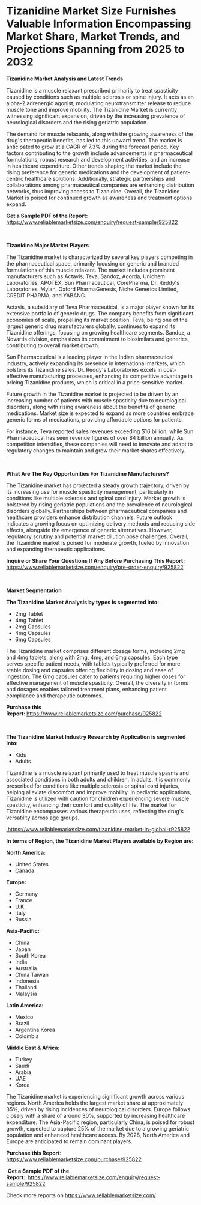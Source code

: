 <p><h1>Tizanidine Market Size Furnishes Valuable Information Encompassing Market Share, Market Trends, and Projections Spanning from 2025 to 2032</h1></p><p><strong>Tizanidine Market Analysis and Latest Trends</strong></p>
<p><p>Tizanidine is a muscle relaxant prescribed primarily to treat spasticity caused by conditions such as multiple sclerosis or spine injury. It acts as an alpha-2 adrenergic agonist, modulating neurotransmitter release to reduce muscle tone and improve mobility. The Tizanidine Market is currently witnessing significant expansion, driven by the increasing prevalence of neurological disorders and the rising geriatric population. </p><p>The demand for muscle relaxants, along with the growing awareness of the drug's therapeutic benefits, has led to this upward trend. The market is anticipated to grow at a CAGR of 7.3% during the forecast period. Key factors contributing to the growth include advancements in pharmaceutical formulations, robust research and development activities, and an increase in healthcare expenditure. Other trends shaping the market include the rising preference for generic medications and the development of patient-centric healthcare solutions. Additionally, strategic partnerships and collaborations among pharmaceutical companies are enhancing distribution networks, thus improving access to Tizanidine. Overall, the Tizanidine Market is poised for continued growth as awareness and treatment options expand.</p></p>
<p><strong>Get a Sample PDF of the Report:&nbsp;</strong> <a href="https://www.reliablemarketsize.com/enquiry/request-sample/925822?utm_campaign=2450&utm_medium=2&utm_source=Github&utm_content=ia&utm_term=08032025&utm_id=tizanidine">https://www.reliablemarketsize.com/enquiry/request-sample/925822</a></p>
<p>&nbsp;</p>
<p><strong>Tizanidine Major Market Players</strong></p>
<p><p>The Tizanidine market is characterized by several key players competing in the pharmaceutical space, primarily focusing on generic and branded formulations of this muscle relaxant. The market includes prominent manufacturers such as Actavis, Teva, Sandoz, Acorda, Unichem Laboratories, APOTEX, Sun Pharmaceutical, CorePharma, Dr. Reddy's Laboratories, Mylan, Oxford PharmaGenesis, Niche Generics Limited, CREDIT PHARMA, and YABANG.</p><p>Actavis, a subsidiary of Teva Pharmaceutical, is a major player known for its extensive portfolio of generic drugs. The company benefits from significant economies of scale, propelling its market position. Teva, being one of the largest generic drug manufacturers globally, continues to expand its Tizanidine offerings, focusing on growing healthcare segments. Sandoz, a Novartis division, emphasizes its commitment to biosimilars and generics, contributing to overall market growth.</p><p>Sun Pharmaceutical is a leading player in the Indian pharmaceutical industry, actively expanding its presence in international markets, which bolsters its Tizanidine sales. Dr. Reddy's Laboratories excels in cost-effective manufacturing processes, enhancing its competitive advantage in pricing Tizanidine products, which is critical in a price-sensitive market.</p><p>Future growth in the Tizanidine market is projected to be driven by an increasing number of patients with muscle spasticity due to neurological disorders, along with rising awareness about the benefits of generic medications. Market size is expected to expand as more countries embrace generic forms of medications, providing affordable options for patients.</p><p>For instance, Teva reported sales revenues exceeding $16 billion, while Sun Pharmaceutical has seen revenue figures of over $4 billion annually. As competition intensifies, these companies will need to innovate and adapt to regulatory changes to maintain and grow their market shares effectively.</p></p>
<p>&nbsp;</p>
<p><strong>What Are The Key Opportunities For Tizanidine Manufacturers?</strong></p>
<p><p>The Tizanidine market has projected a steady growth trajectory, driven by its increasing use for muscle spasticity management, particularly in conditions like multiple sclerosis and spinal cord injury. Market growth is bolstered by rising geriatric populations and the prevalence of neurological disorders globally. Partnerships between pharmaceutical companies and healthcare providers enhance distribution channels. Future outlook indicates a growing focus on optimizing delivery methods and reducing side effects, alongside the emergence of generic alternatives. However, regulatory scrutiny and potential market dilution pose challenges. Overall, the Tizanidine market is poised for moderate growth, fueled by innovation and expanding therapeutic applications.</p></p>
<p><strong>Inquire or Share Your Questions If Any Before Purchasing This Report:</strong> <a href="https://www.reliablemarketsize.com/enquiry/pre-order-enquiry/925822?utm_campaign=2450&utm_medium=2&utm_source=Github&utm_content=ia&utm_term=08032025&utm_id=tizanidine">https://www.reliablemarketsize.com/enquiry/pre-order-enquiry/925822</a></p>
<p>&nbsp;</p>
<p><strong>Market Segmentation</strong></p>
<p><strong>The Tizanidine Market Analysis by types is segmented into:</strong></p>
<p><ul><li>2mg Tablet</li><li>4mg Tablet</li><li>2mg Capsules</li><li>4mg Capsules</li><li>6mg Capsules</li></ul></p>
<p><p>The Tizanidine market comprises different dosage forms, including 2mg and 4mg tablets, along with 2mg, 4mg, and 6mg capsules. Each type serves specific patient needs, with tablets typically preferred for more stable dosing and capsules offering flexibility in dosing and ease of ingestion. The 6mg capsules cater to patients requiring higher doses for effective management of muscle spasticity. Overall, the diversity in forms and dosages enables tailored treatment plans, enhancing patient compliance and therapeutic outcomes.</p></p>
<p><strong>Purchase this Report:&nbsp;</strong><a href="https://www.reliablemarketsize.com/purchase/925822?utm_campaign=2450&utm_medium=2&utm_source=Github&utm_content=ia&utm_term=08032025&utm_id=tizanidine">https://www.reliablemarketsize.com/purchase/925822</a></p>
<p>&nbsp;</p>
<p><strong>The Tizanidine Market Industry Research by Application is segmented into:</strong></p>
<p><ul><li>Kids</li><li>Adults</li></ul></p>
<p><p>Tizanidine is a muscle relaxant primarily used to treat muscle spasms and associated conditions in both adults and children. In adults, it is commonly prescribed for conditions like multiple sclerosis or spinal cord injuries, helping alleviate discomfort and improve mobility. In pediatric applications, Tizanidine is utilized with caution for children experiencing severe muscle spasticity, enhancing their comfort and quality of life. The market for Tizanidine encompasses various therapeutic uses, reflecting the drug's versatility across age groups.</p></p>
<p><a href="https://www.reliablemarketsize.com/tizanidine-market-in-global-r925822?utm_campaign=2450&utm_medium=2&utm_source=Github&utm_content=ia&utm_term=08032025&utm_id=tizanidine">&nbsp;https://www.reliablemarketsize.com/tizanidine-market-in-global-r925822</a></p>
<p><strong>In terms of Region, the Tizanidine Market Players available by Region are:</strong></p>
<p>
    <p> <strong> North America: </strong>
        <ul>
            <li>United States</li>
            <li>Canada</li>
        </ul>
        </p> 
    <p> <strong> Europe: </strong>
        <ul>
            <li>Germany</li>
            <li>France</li>
            <li>U.K.</li>
            <li>Italy</li>
            <li>Russia</li>
        </ul>
        </p> 
    <p> <strong> Asia-Pacific: </strong>
        <ul>
            <li>China</li>
            <li>Japan</li>
            <li>South Korea</li>
            <li>India</li>
            <li>Australia</li>
            <li>China Taiwan</li>
            <li>Indonesia</li>
            <li>Thailand</li>
            <li>Malaysia</li>
        </ul>
        </p> 
    <p> <strong> Latin America: </strong>
        <ul>
            <li>Mexico</li>
            <li>Brazil</li>
            <li>Argentina Korea</li>
            <li>Colombia</li>
        </ul>
        </p> 
    <p> <strong> Middle East & Africa: </strong>
        <ul>
            <li>Turkey</li>
            <li>Saudi</li>
            <li>Arabia</li>
            <li>UAE</li>
            <li>Korea</li>
        </ul>
    </p>
    </p>
<p><p>The Tizanidine market is experiencing significant growth across various regions. North America holds the largest market share at approximately 35%, driven by rising incidences of neurological disorders. Europe follows closely with a share of around 30%, supported by increasing healthcare expenditure. The Asia-Pacific region, particularly China, is poised for robust growth, expected to capture 25% of the market due to a growing geriatric population and enhanced healthcare access. By 2028, North America and Europe are anticipated to remain dominant players.</p></p>
<p><strong>Purchase this Report: </strong><a href="https://www.reliablemarketsize.com/purchase/925822?utm_campaign=2450&utm_medium=2&utm_source=Github&utm_content=ia&utm_term=08032025&utm_id=tizanidine">https://www.reliablemarketsize.com/purchase/925822</a></p>
<p>&nbsp;<strong>Get a Sample PDF of the Report:&nbsp;&nbsp;</strong><a href="https://www.reliablemarketsize.com/enquiry/request-sample/925822?utm_campaign=2450&utm_medium=2&utm_source=Github&utm_content=ia&utm_term=08032025&utm_id=tizanidine">https://www.reliablemarketsize.com/enquiry/request-sample/925822</a></p>
<p><strong></strong></p>
<p>Check more reports on <a href="https://www.reliablemarketsize.com/?utm_campaign=2450&utm_medium=2&utm_source=Github&utm_content=ia&utm_term=08032025&utm_id=tizanidine">https://www.reliablemarketsize.com/</a></p>